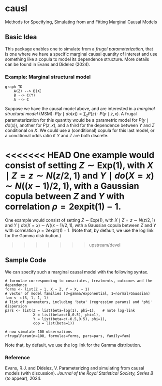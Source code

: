 # causl

Methods for Specifying, Simulating from and Fitting Marginal Causal Models


## Basic Idea

This package enables one to simulate from a *frugal parameterization*,
that is one where we have a specific marginal causal quantity of
interest and use something like a copula to model its dependence
structure. More details can be found in Evans and Didelez (2024).

### Example: Marginal structural model

``` mermaid
graph TD
    A(Z) --> B(X)
    B --> C(Y)
    A --> C
```

Suppose we have the causal model above, and are interested in a
*marginal structural model* (MSM):
$P(y \mid do(x)) = \sum_z P(z) \cdot P(y \mid z, x).$ A frugal
parameterization for this quantity would be a parametric model for
$P(y \mid do(x))$, another for $P(z,x)$, and a third for the dependence
between $Y$ and $Z$ conditional on $X$. We could use a (conditional)
copula for this last model, or a conditional odds ratio if $Y$ and $Z$
are both discrete.

<<<<<<< HEAD
One example would consist of setting $Z \sim \text{Exp}(1)$, with
$X \mid Z=z \sim N(z/2, 1)$ and $Y \mid do(X=x) \sim N((x-1)/2, 1)$,
with a Gaussian copula between $Z$ and $Y$ with correlation
$\rho = 2\text{expit}(1) - 1$.
=======
One example would consist of setting
$Z \sim \text{Exp}(1)$, with $X \mid Z=z \sim N(z/2, 1)$
and $Y \mid do(X=x) \sim N((x-1)/2, 1)$,
with a Gaussian copula between $Z$ and $Y$ with correlation $\rho = 2\text{expit}(1) - 1$. 
(Note that, by default, we use the log link for the Gamma distribution.)
>>>>>>> upstream/devel

## Sample Code

We can specify such a marginal causal model with the following syntax.

```         
# formulae corresponding to covariates, treatments, outcomes and the dependence
forms <- list(Z ~ 1, X ~ Z, Y ~ X, ~ 1)
# vector of model families (3=gamma/exponential, 1=normal/Gaussian)
fam <- c(3, 1, 1, 1)
# list of parameters, including 'beta' (regression params) and 'phi' dispersion
pars <- list(Z = list(beta=log(1), phi=1),   # note log-link
             X = list(beta=c(0,0.5), phi=1),
             Y = list(beta=c(-0.5,0.5), phi=1),
             cop = list(beta=1))

# now simulate 100 observations
rfrugalParam(n=100, formulas=forms, pars=pars, family=fam)
```

Note that, by default, we use the log link for the Gamma distribution.

### Reference

Evans, R.J. and Didelez, V. Parameterizing and simulating from causal
models (with discussion). *Journal of the Royal Statistical Society,
Series B* (to appear), 2024.
